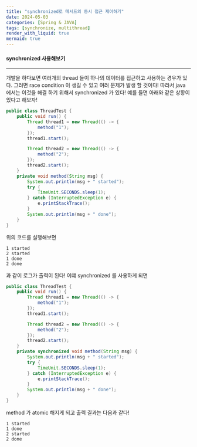```yaml
---
title: "synchronized로 메서드의 동시 접근 제어하기"
date: 2024-05-03
categories: [Spring & JAVA]
tags: [synchronize, multithread]
render_with_liquid: true
mermaid: true
---
```

#### synchronized 사용해보기
---
개발을 하다보면 여러개의 thread 들이 하나의 데이터를 접근하고 사용하는 경우가 있다. 그러면 race condition 이 생길 수 있고 여러 문제가 발생 할 것이다! 따라서 java 에서는 이것을 해결 하기 위해서 synchronized 가 있다!
예를 들면 아래와 같은 상황이 있다고 해보자!

```java
public class ThreadTest {
    public void run() {
        Thread thread1 = new Thread(() -> {
            method("1");
        });
        thread1.start();

        Thread thread2 = new Thread(() -> {
            method("2");
        });
        thread2.start();
    }
    private void method(String msg) {
        System.out.println(msg + " started");
        try {
            TimeUnit.SECONDS.sleep(1);
        } catch (InterruptedException e) {
            e.printStackTrace();
        }
        System.out.println(msg + " done");
    }
}
```

위의 코드를 실행해보면 
```log
1 started
2 started
1 done
2 done
```

과 같이 로그가 출력이 된다! 이떄 synchronized 를 사용하게 되면

```java
public class ThreadTest {
    public void run() {
        Thread thread1 = new Thread(() -> {
            method("1");
        });
        thread1.start();

        Thread thread2 = new Thread(() -> {
            method("2");
        });
        thread2.start();
    }
    private synchronized void method(String msg) {
        System.out.println(msg + " started");
        try {
            TimeUnit.SECONDS.sleep(1);
        } catch (InterruptedException e) {
            e.printStackTrace();
        }
        System.out.println(msg + " done");
    }
}
```

method 가 atomic 해지게 되고 출력 결과는 다음과 같다!

```log
1 started
1 done
2 started
2 done
```
